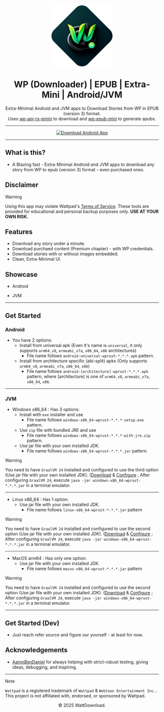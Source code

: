 <p align="center">
  <img src="logo.png" alt="WattDownload Logo" width="200px">
</p>

<h1 align="center">WP (Downloader) | EPUB | Extra-Mini | Android/JVM</h1>

<p align="center">
  Extra-Minimal Android and JVM apps to Download Stories from WP in EPUB (version 3) format. <br/>
  Uses <a href="/wp-backend-rs-emini/wattpad-rs">wp-api-rs-emini</a> to download and <a href="/wp-backend-rs-emini/wp-epub-mini">wp-epub-mini</a> to generate apubs.
</p>

---

<div align="center">
  <a href="https://github.com/WattDownload/wp-epub-rs-emini/releases/latest">
    <img src="https://img.shields.io/badge/Download%20For%20Android%20or%20Desktop%20(JVM)%20now!-darkgreen?style=for-the-badge&logo=abdownloadmanager&logoColor=f5f5f5" alt="Download Android App">
  </a>
</div>

---

## What is this?
- A Blazing fast - Extra-Minimal Android and JVM apps to download any story from WP to epub (version 3) format - even purchased ones.

## Disclaimer
> [!WARNING]
> Using this app may violate Wattpad's [Terms of Service](https://policies.wattpad.com/terms/). These tools are provided for educational and personal backup purposes only. **USE AT YOUR OWN RISK.**

## Features
- Download any story under a minute.
- Download purchaed content (Premium chapter) - with WP credentials.
- Download stories with or without images embedded.
- Clean, Extra-Minimal UI.

## Showcase
- Android


- JVM


---

## Get Started
### Android
 - You have 2 options:
   - Install from universal apk (Even it's name is `universal`, it only supports `arm64_v8`, `armeabi_v7a`, `x86_64`, `x86` architectures)
     - File name follows `android-universal-wprust-*.*.*.apk` pattern.
   - Install from architecture specific (abi-split) apks (Only supports `arm64_v8`, `armeabi_v7a`, `x86_64`, `x86`)
     - File name follows `android-[architecture]-wprust-*.*.*.apk` pattern, where [architecture] is one of `arm64_v8`, `armeabi_v7a`, `x86_64`, `x86`.

---

### JVM
 - Windows x86_64 : Has 3 options:
   - Install with `exe` installer and use
     - File name follows `windows-x86_64-wprust-*.*.*-setup.exe` pattern.
   - Use `zip` file with bundled JRE and use
     - File name follows `windows-x86_64-wprust-*.*.*-with-jre.zip` pattern.
   - Use jar file with your own installed JDK.
     - File name follows `windows-x86_64-wprust-*.*.*.jar` pattern.
 > [!WARNING]
 > You need to have `GraalVM 24` installed and configured to use the third option (Use jar file with your own installed JDK). ([Download](https://www.graalvm.org/downloads/) & [Configure](https://www.graalvm.org/latest/getting-started/windows/) ; After configuring `GraalVM 24`, execute `java -jar windows-x86_64-wprust-*.*.*.jar` in a terminal emulator. 
---
 - Linux x86_64 : Has 1 option:
   - Use jar file with your own installed JDK.
     - File name follows `linux-x86_64-wprust-*.*.*.jar` pattern
 > [!WARNING]
 > You need to have `GraalVM 24` installed and configured to use the second option (Use jar file with your own installed JDK). ([Download](https://www.graalvm.org/downloads/) & [Configure](https://www.graalvm.org/latest/getting-started/linux/) ; After configuring `GraalVM 24`, execute `java -jar windows-x86_64-wprust-*.*.*.jar` in a terminal emulator.
---
 - MacOS arm64 : Has only one option:
   - Use jar file with your own installed JDK.
     - File name follows `macos-x86_64-wprust-*.*.*.jar` pattern
 > [!WARNING]
 > You need to have `GraalVM 24` installed and configured to use the second option (Use jar file with your own installed JDK). ([Download](https://www.graalvm.org/downloads/) & [Configure](https://www.graalvm.org/latest/getting-started/macos/) ; After configuring `GraalVM 24`, execute `java -jar windows-x86_64-wprust-*.*.*.jar` in a terminal emulator.
---
## Get Started (Dev)
- Just reach refer source and figure our yourself - at least for now.

## Acknowledgements
- [AaronBenDaniel](https://github.com/AaronBenDaniel) for always helping with strict-robust testing, giving ideas, debugging, and inspiring.

---

> [!NOTE]
> `Wattpad` is a registered trademark of `Wattpad` & `Webtoon Entertainment Inc.`. This project is not affiliated with, endorsed, or sponsored by Wattpad.

<p align="center">© 2025 WattDownload.</p>
